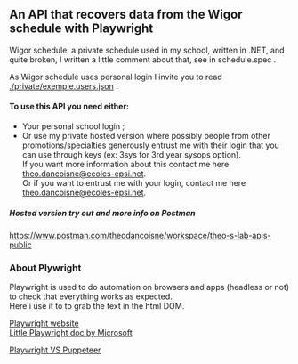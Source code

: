 ## An API that recovers data from the Wigor schedule with Playwright


Wigor schedule: a private schedule used in my school, written in .NET, and quite broken, I written a little comment about that, see in schedule.spec .  

As Wigor schedule uses personal login I invite you to read [./private/exemple.users.json](./private/example.users.json) .

#### To use this API you need either:  
- Your personal school login ;  
- Or use my private hosted version where possibly people from other promotions/specialties generously entrust me with their login that you can use through keys (ex: 3sys for 3rd year sysops option).  
  If you want more information about this contact me here 
  [theo.dancoisne@ecoles-epsi.net](mailto:theo.dancoisne@ecoles-epsi.net?subject=Je%20veux%20plus%20d'informations%20sur%20l'API%20Wigor%20schedule).  
  Or if you want to entrust me with your login, contact me here [theo.dancoisne@ecoles-epsi.net](mailto:theo.dancoisne@ecoles-epsi.net?subject=Je%20veux%20faire%20parti%20de%20l'API%20Wigor%20schedule&body=⚠Ne%20me%20donnez%20pas%20vos%20login%20maintenant⚠).  

##### Hosted version try out and more info on Postman
https://www.postman.com/theodancoisne/workspace/theo-s-lab-apis-public

### About Plywright

Playwright is used to do automation on browsers and apps  (headless or not) to check that everything works as expected.  
Here i use it to to grab the text in the html DOM.

[Playwright website](https://playwright.dev/)  
[Little Playwright doc by Microsoft](https://learn.microsoft.com/en-us/microsoft-edge/playwright/)

[Playwright VS Puppeteer](https://blog.logrocket.com/playwright-vs-puppeteer/)  